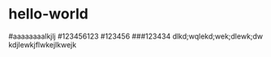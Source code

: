 # hello-world


#aaaaaaaalkjlj
#123456123
#123456
###123434
dlkd;wqlekd;wek;dlewk;dw
kdjlewkjflwkejlkwejk
